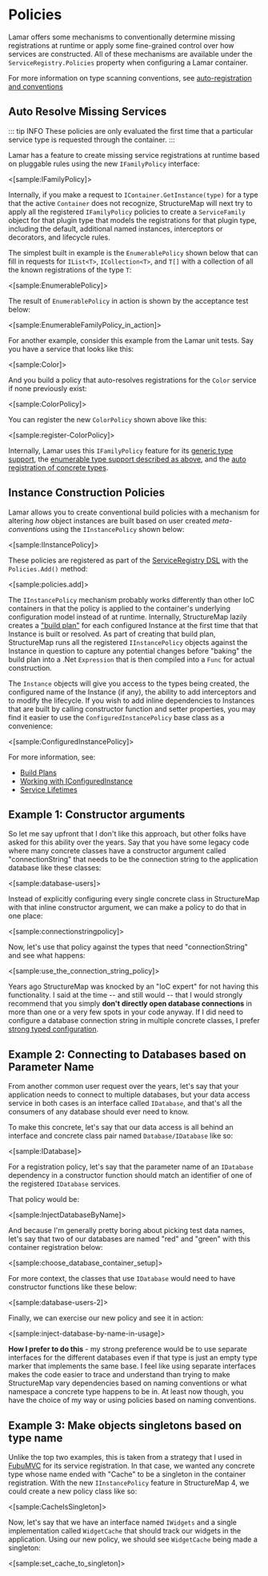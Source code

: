 # Policies

Lamar offers some mechanisms to conventionally determine missing registrations at runtime or apply some fine-grained control over how services are constructed. All of these mechanisms are available under the `ServiceRegistry.Policies` property when configuring a Lamar container.

For more information on type scanning conventions, see [auto-registration and conventions](/guide/ioc/registration/auto-registration-and-conventions)

## Auto Resolve Missing Services

::: tip INFO
These policies are only evaluated the first time that a particular service type is requested through the container.
:::

Lamar has a feature to create missing service registrations at runtime based on pluggable rules using the new `IFamilyPolicy`
interface:

<[sample:IFamilyPolicy]>

Internally, if you make a request to `IContainer.GetInstance(type)` for a type that the active `Container` does not recognize, StructureMap will next try to apply all the registered `IFamilyPolicy` policies to create a `ServiceFamily` object for that plugin type that models the registrations for that plugin type, including the default, additional named instances, interceptors or decorators, and lifecycle rules.

The simplest built in example is the `EnumerablePolicy` shown below that can fill in requests for `IList<T>`, `ICollection<T>`, and `T[]` with a collection of all the known registrations of the type `T`:

<[sample:EnumerablePolicy]>

The result of `EnumerablePolicy` in action is shown by the acceptance test below:

<[sample:EnumerableFamilyPolicy_in_action]>

For another example, consider this example from the Lamar unit tests. Say you have a service that looks like this:

<[sample:Color]>

And you build a policy that auto-resolves registrations for the `Color` service if none previously exist:

<[sample:ColorPolicy]>

You can register the new `ColorPolicy` shown above like this:

<[sample:register-ColorPolicy]>

Internally, Lamar uses this `IFamilyPolicy` feature for its [generic type support](/guide/ioc/generics), the [enumerable type support described as above](/guide/ioc/working-with-enumerable-types), and the [auto registration of concrete types](/guide/ioc/resolving/requesting-a-concrete-type).

## Instance Construction Policies

Lamar allows you to create conventional build policies with a mechanism for altering _how_ object instances are built based on user created _meta-conventions_ using the `IInstancePolicy` shown below:

<[sample:IInstancePolicy]>

These policies are registered as part of the [ServiceRegistry DSL](/guide/ioc/registration/registry-dsl) with the `Policies.Add()` method:

<[sample:policies.add]>

The `IInstancePolicy` mechanism probably works differently than other IoC containers in that the policy is applied to the container's underlying configuration model instead of at runtime. Internally, StructureMap lazily creates a ["build plan"](/guide/ioc/diagnostics/build-plans) for each configured Instance at the first time that that Instance is built or resolved. As part of creating that build plan, StructureMap runs all the registered `IInstancePolicy` objects against the Instance in question to capture any potential changes before "baking" the build plan into a .Net `Expression` that is then compiled into a `Func` for actual construction.

The `Instance` objects will give you access to the types being created, the configured name of the Instance (if any), the ability to add interceptors and to modify the lifecycle. If you wish to add inline dependencies to Instances that are built by calling constructor function and setter properties, you may find it easier to use the `ConfiguredInstancePolicy` base class as a convenience:

<[sample:ConfiguredInstancePolicy]>

For more information, see:

* [Build Plans](/guide/ioc/diagnostics/build-plans)
* [Working with IConfiguredInstance](/guide/ioc/registration/configured-instance)
* [Service Lifetimes](/guide/ioc/lifetime)

## Example 1: Constructor arguments

So let me say upfront that I don't like this approach, but other folks have asked for this ability over the years. Say that you have some legacy code where many concrete classes have a constructor argument called "connectionString" that needs to be the connection string to the application database like these classes:

<[sample:database-users]>

Instead of explicitly configuring every single concrete class in StructureMap with that inline constructor argument, we can make a policy to do that in one place:

<[sample:connectionstringpolicy]>

Now, let's use that policy against the types that need "connectionString" and see what happens:

<[sample:use_the_connection_string_policy]>

Years ago StructureMap was knocked by an "IoC expert" for not having this functionality. I said at the time -- and still would -- that I would strongly recommend that you simply **don't directly
open database connections** in more than one or a very few spots in your code anyway. If I did need to configure a database connection string in multiple concrete classes, I prefer [strong typed configuration](http://jeremydmiller.com/2014/11/07/strong_typed_configuration/).

## Example 2: Connecting to Databases based on Parameter Name

From another common user request over the years, let's say that your application needs to connect to multiple databases, but your data access service in both cases is an interface called `IDatabase`, and that's all the consumers of any database should ever need to know.

To make this concrete, let's say that our data access is all behind an interface and concrete class pair named `Database/IDatabase` like so:

<[sample:IDatabase]>

For a registration policy, let's say that the parameter name of an `IDatabase` dependency in a constructor function should match an identifier of one of the registered `IDatabase` services.

That policy would be:

<[sample:InjectDatabaseByName]>

And because I'm generally pretty boring about picking test data names, let's say that two of
our databases are named "red" and "green" with this container registration below:

<[sample:choose_database_container_setup]>

For more context, the classes that use `IDatabase` would need to have constructor functions like
these below:

<[sample:database-users-2]>

Finally, we can exercise our new policy and see it in action:

<[sample:inject-database-by-name-in-usage]>

**How I prefer to do this** - my strong preference would be to use separate interfaces for the different
databases even if that type is just an empty type marker that implements the same base.
I feel like using separate interfaces makes the code easier to trace and understand than trying
to make StructureMap vary dependencies based on naming conventions or what namespace a concrete type
happens to be in. At least now though, you have the choice of my way or using policies based on
naming conventions.

## Example 3: Make objects singletons based on type name

Unlike the top two examples, this is taken from a strategy that I used in [FubuMVC](http://github.com/darthfubumvc/fubumvc)
for its service registration. In that case, we wanted any concrete type whose name ended with
"Cache" to be a singleton in the container registration. With the new `IInstancePolicy` feature in StructureMap 4,
we could create a new policy class like so:

<[sample:CacheIsSingleton]>

Now, let's say that we have an interface named `IWidgets` and a single implementation called `WidgetCache` that
should track our widgets in the application. Using our new policy, we should see `WidgetCache` being
made a singleton:

<[sample:set_cache_to_singleton]>
